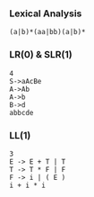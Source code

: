 ### Lexical Analysis
```
(a|b)*(aa|bb)(a|b)*
```

### LR(0) & SLR(1)
```
4
S->aAcBe
A->Ab
A->b
B->d
abbcde
```

### LL(1)
```
3
E -> E + T | T
T -> T * F | F
F -> i | ( E )
i + i * i
```